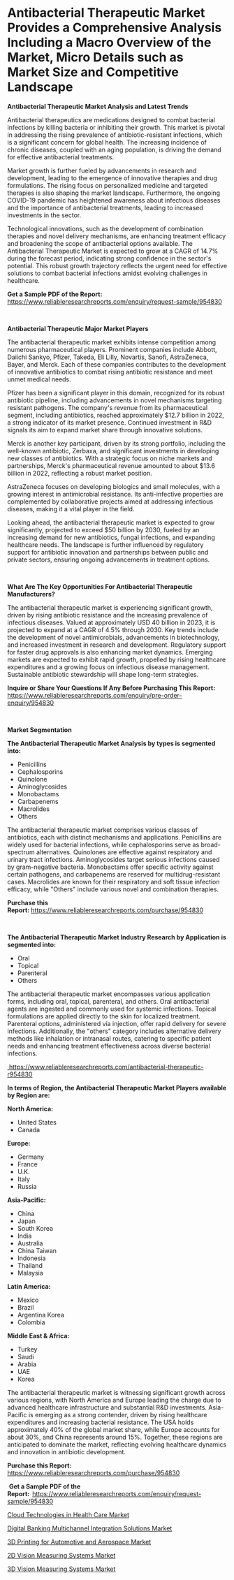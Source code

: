 <p><h1>Antibacterial Therapeutic Market Provides a Comprehensive Analysis Including a Macro Overview of the Market, Micro Details such as Market Size and Competitive Landscape</h1></p><p><strong>Antibacterial Therapeutic Market Analysis and Latest Trends</strong></p>
<p><p>Antibacterial therapeutics are medications designed to combat bacterial infections by killing bacteria or inhibiting their growth. This market is pivotal in addressing the rising prevalence of antibiotic-resistant infections, which is a significant concern for global health. The increasing incidence of chronic diseases, coupled with an aging population, is driving the demand for effective antibacterial treatments. </p><p>Market growth is further fueled by advancements in research and development, leading to the emergence of innovative therapies and drug formulations. The rising focus on personalized medicine and targeted therapies is also shaping the market landscape. Furthermore, the ongoing COVID-19 pandemic has heightened awareness about infectious diseases and the importance of antibacterial treatments, leading to increased investments in the sector.</p><p>Technological innovations, such as the development of combination therapies and novel delivery mechanisms, are enhancing treatment efficacy and broadening the scope of antibacterial options available. The Antibacterial Therapeutic Market is expected to grow at a CAGR of 14.7% during the forecast period, indicating strong confidence in the sector's potential. This robust growth trajectory reflects the urgent need for effective solutions to combat bacterial infections amidst evolving challenges in healthcare.</p></p>
<p><strong>Get a Sample PDF of the Report:&nbsp;</strong> <a href="https://www.reliableresearchreports.com/enquiry/request-sample/954830?utm_campaign=36&utm_medium=2&utm_source=Github&utm_content=ia&utm_term=07032025&utm_id=antibacterial-therapeutic">https://www.reliableresearchreports.com/enquiry/request-sample/954830</a></p>
<p>&nbsp;</p>
<p><strong>Antibacterial Therapeutic Major Market Players</strong></p>
<p><p>The antibacterial therapeutic market exhibits intense competition among numerous pharmaceutical players. Prominent companies include Abbott, Daiichi Sankyo, Pfizer, Takeda, Eli Lilly, Novartis, Sanofi, AstraZeneca, Bayer, and Merck. Each of these companies contributes to the development of innovative antibiotics to combat rising antibiotic resistance and meet unmet medical needs.</p><p>Pfizer has been a significant player in this domain, recognized for its robust antibiotic pipeline, including advancements in novel mechanisms targeting resistant pathogens. The company's revenue from its pharmaceutical segment, including antibiotics, reached approximately $12.7 billion in 2022, a strong indicator of its market presence. Continued investment in R&D signals its aim to expand market share through innovative solutions.</p><p>Merck is another key participant, driven by its strong portfolio, including the well-known antibiotic, Zerbaxa, and significant investments in developing new classes of antibiotics. With a strategic focus on niche markets and partnerships, Merck's pharmaceutical revenue amounted to about $13.6 billion in 2022, reflecting a robust market position.</p><p>AstraZeneca focuses on developing biologics and small molecules, with a growing interest in antimicrobial resistance. Its anti-infective properties are complemented by collaborative projects aimed at addressing infectious diseases, making it a vital player in the field.</p><p>Looking ahead, the antibacterial therapeutic market is expected to grow significantly, projected to exceed $50 billion by 2030, fueled by an increasing demand for new antibiotics, fungal infections, and expanding healthcare needs. The landscape is further influenced by regulatory support for antibiotic innovation and partnerships between public and private sectors, ensuring ongoing advancements in treatment options.</p></p>
<p>&nbsp;</p>
<p><strong>What Are The Key Opportunities For Antibacterial Therapeutic Manufacturers?</strong></p>
<p><p>The antibacterial therapeutic market is experiencing significant growth, driven by rising antibiotic resistance and the increasing prevalence of infectious diseases. Valued at approximately USD 40 billion in 2023, it is projected to expand at a CAGR of 4.5% through 2030. Key trends include the development of novel antimicrobials, advancements in biotechnology, and increased investment in research and development. Regulatory support for faster drug approvals is also enhancing market dynamics. Emerging markets are expected to exhibit rapid growth, propelled by rising healthcare expenditures and a growing focus on infectious disease management. Sustainable antibiotic stewardship will shape long-term strategies.</p></p>
<p><strong>Inquire or Share Your Questions If Any Before Purchasing This Report:</strong> <a href="https://www.reliableresearchreports.com/enquiry/pre-order-enquiry/954830?utm_campaign=36&utm_medium=2&utm_source=Github&utm_content=ia&utm_term=07032025&utm_id=antibacterial-therapeutic">https://www.reliableresearchreports.com/enquiry/pre-order-enquiry/954830</a></p>
<p>&nbsp;</p>
<p><strong>Market Segmentation</strong></p>
<p><strong>The Antibacterial Therapeutic Market Analysis by types is segmented into:</strong></p>
<p><ul><li>Penicillins</li><li>Cephalosporins</li><li>Quinolone</li><li>Aminoglycosides</li><li>Monobactams</li><li>Carbapenems</li><li>Macrolides</li><li>Others</li></ul></p>
<p><p>The antibacterial therapeutic market comprises various classes of antibiotics, each with distinct mechanisms and applications. Penicillins are widely used for bacterial infections, while cephalosporins serve as broad-spectrum alternatives. Quinolones are effective against respiratory and urinary tract infections. Aminoglycosides target serious infections caused by gram-negative bacteria. Monobactams offer specific activity against certain pathogens, and carbapenems are reserved for multidrug-resistant cases. Macrolides are known for their respiratory and soft tissue infection efficacy, while "Others" include various novel and combination therapies.</p></p>
<p><strong>Purchase this Report:&nbsp;</strong><a href="https://www.reliableresearchreports.com/purchase/954830?utm_campaign=36&utm_medium=2&utm_source=Github&utm_content=ia&utm_term=07032025&utm_id=antibacterial-therapeutic">https://www.reliableresearchreports.com/purchase/954830</a></p>
<p>&nbsp;</p>
<p><strong>The Antibacterial Therapeutic Market Industry Research by Application is segmented into:</strong></p>
<p><ul><li>Oral</li><li>Topical</li><li>Parenteral</li><li>Others</li></ul></p>
<p><p>The antibacterial therapeutic market encompasses various application forms, including oral, topical, parenteral, and others. Oral antibacterial agents are ingested and commonly used for systemic infections. Topical formulations are applied directly to the skin for localized treatment. Parenteral options, administered via injection, offer rapid delivery for severe infections. Additionally, the "others" category includes alternative delivery methods like inhalation or intranasal routes, catering to specific patient needs and enhancing treatment effectiveness across diverse bacterial infections.</p></p>
<p><a href="https://www.reliableresearchreports.com/antibacterial-therapeutic-r954830?utm_campaign=36&utm_medium=2&utm_source=Github&utm_content=ia&utm_term=07032025&utm_id=antibacterial-therapeutic">&nbsp;https://www.reliableresearchreports.com/antibacterial-therapeutic-r954830</a></p>
<p><strong>In terms of Region, the Antibacterial Therapeutic Market Players available by Region are:</strong></p>
<p>
    <p> <strong> North America: </strong>
        <ul>
            <li>United States</li>
            <li>Canada</li>
        </ul>
        </p> 
    <p> <strong> Europe: </strong>
        <ul>
            <li>Germany</li>
            <li>France</li>
            <li>U.K.</li>
            <li>Italy</li>
            <li>Russia</li>
        </ul>
        </p> 
    <p> <strong> Asia-Pacific: </strong>
        <ul>
            <li>China</li>
            <li>Japan</li>
            <li>South Korea</li>
            <li>India</li>
            <li>Australia</li>
            <li>China Taiwan</li>
            <li>Indonesia</li>
            <li>Thailand</li>
            <li>Malaysia</li>
        </ul>
        </p> 
    <p> <strong> Latin America: </strong>
        <ul>
            <li>Mexico</li>
            <li>Brazil</li>
            <li>Argentina Korea</li>
            <li>Colombia</li>
        </ul>
        </p> 
    <p> <strong> Middle East & Africa: </strong>
        <ul>
            <li>Turkey</li>
            <li>Saudi</li>
            <li>Arabia</li>
            <li>UAE</li>
            <li>Korea</li>
        </ul>
    </p>
    </p>
<p><p>The antibacterial therapeutic market is witnessing significant growth across various regions, with North America and Europe leading the charge due to advanced healthcare infrastructure and substantial R&D investments. Asia-Pacific is emerging as a strong contender, driven by rising healthcare expenditures and increasing bacterial resistance. The USA holds approximately 40% of the global market share, while Europe accounts for about 30%, and China represents around 15%. Together, these regions are anticipated to dominate the market, reflecting evolving healthcare dynamics and innovation in antibiotic development.</p></p>
<p><strong>Purchase this Report: </strong><a href="https://www.reliableresearchreports.com/purchase/954830?utm_campaign=36&utm_medium=2&utm_source=Github&utm_content=ia&utm_term=07032025&utm_id=antibacterial-therapeutic">https://www.reliableresearchreports.com/purchase/954830</a></p>
<p>&nbsp;<strong>Get a Sample PDF of the Report:&nbsp;&nbsp;</strong><a href="https://www.reliableresearchreports.com/enquiry/request-sample/954830?utm_campaign=36&utm_medium=2&utm_source=Github&utm_content=ia&utm_term=07032025&utm_id=antibacterial-therapeutic">https://www.reliableresearchreports.com/enquiry/request-sample/954830</a></p>
<p><strong></strong></p>
<p><p><a href="https://github.com/belhejmawoue/Market-Research-Report-List-1/blob/main/cloud-technologies-in-health-care-market.md?utm_campaign=36&utm_medium=2&utm_source=Github&utm_content=ia&utm_term=07032025&utm_id=antibacterial-therapeutic">Cloud Technologies in Health Care Market</a></p><p><a href="https://github.com/vsiljgestel/Market-Research-Report-List-1/blob/main/digital-banking-multichannel-integration-solutions-market.md?utm_campaign=36&utm_medium=2&utm_source=Github&utm_content=ia&utm_term=07032025&utm_id=antibacterial-therapeutic">Digital Banking Multichannel Integration Solutions Market</a></p><p><a href="https://github.com/kalsirollija/Market-Research-Report-List-1/blob/main/3d-printing-for-automotive-and-aerospace-market.md?utm_campaign=36&utm_medium=2&utm_source=Github&utm_content=ia&utm_term=07032025&utm_id=antibacterial-therapeutic">3D Printing for Automotive and Aerospace Market</a></p><p><a href="https://github.com/bulkagumanvv/Market-Research-Report-List-1/blob/main/2d-vision-measuring-systems-market.md?utm_campaign=36&utm_medium=2&utm_source=Github&utm_content=ia&utm_term=07032025&utm_id=antibacterial-therapeutic">2D Vision Measuring Systems Market</a></p><p><a href="https://github.com/shamyzinniwl/Market-Research-Report-List-1/blob/main/3d-vision-measuring-systems-market.md?utm_campaign=36&utm_medium=2&utm_source=Github&utm_content=ia&utm_term=07032025&utm_id=antibacterial-therapeutic">3D Vision Measuring Systems Market</a></p></p>